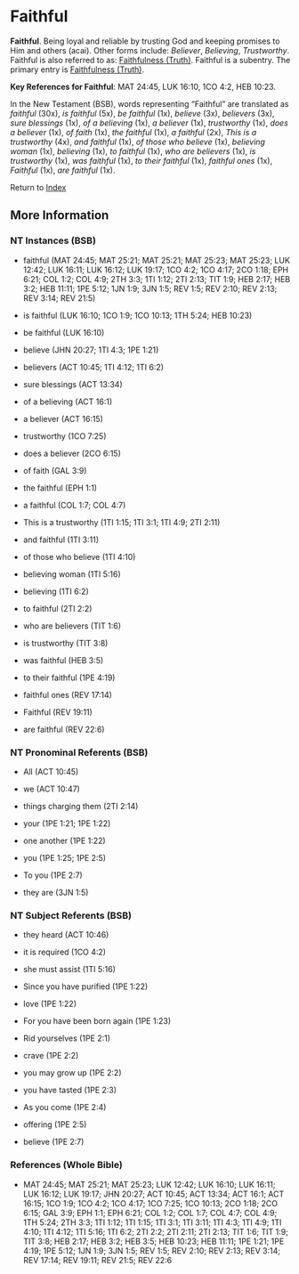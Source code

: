 # Faithful
**Faithful**. 
Being loyal and reliable by trusting God and keeping promises to Him and others (acai). 
Other forms include: 
*Believer*, *Believing*, *Trustworthy*. 
Faithful is also referred to as: 
[Faithfulness (Truth)](Faithfulness.md). 
Faithful is a subentry. The primary entry is 
[Faithfulness (Truth)](Faithfulness.md). 


**Key References for Faithful**: 
MAT 24:45, LUK 16:10, 1CO 4:2, HEB 10:23. 




In the New Testament (BSB), words representing “Faithful” are translated as 
*faithful* (30x), *is faithful* (5x), *be faithful* (1x), *believe* (3x), *believers* (3x), *sure blessings* (1x), *of a believing* (1x), *a believer* (1x), *trustworthy* (1x), *does a believer* (1x), *of faith* (1x), *the faithful* (1x), *a faithful* (2x), *This is a trustworthy* (4x), *and faithful* (1x), *of those who believe* (1x), *believing woman* (1x), *believing* (1x), *to faithful* (1x), *who are believers* (1x), *is trustworthy* (1x), *was faithful* (1x), *to their faithful* (1x), *faithful ones* (1x), *Faithful* (1x), *are faithful* (1x). 


Return to [Index](00-Index.md)

## More Information

### NT Instances (BSB)

* faithful (MAT 24:45; MAT 25:21; MAT 25:21; MAT 25:23; MAT 25:23; LUK 12:42; LUK 16:11; LUK 16:12; LUK 19:17; 1CO 4:2; 1CO 4:17; 2CO 1:18; EPH 6:21; COL 1:2; COL 4:9; 2TH 3:3; 1TI 1:12; 2TI 2:13; TIT 1:9; HEB 2:17; HEB 3:2; HEB 11:11; 1PE 5:12; 1JN 1:9; 3JN 1:5; REV 1:5; REV 2:10; REV 2:13; REV 3:14; REV 21:5)

* is faithful (LUK 16:10; 1CO 1:9; 1CO 10:13; 1TH 5:24; HEB 10:23)

* be faithful (LUK 16:10)

* believe (JHN 20:27; 1TI 4:3; 1PE 1:21)

* believers (ACT 10:45; 1TI 4:12; 1TI 6:2)

* sure blessings (ACT 13:34)

* of a believing (ACT 16:1)

* a believer (ACT 16:15)

* trustworthy (1CO 7:25)

* does a believer (2CO 6:15)

* of faith (GAL 3:9)

* the faithful (EPH 1:1)

* a faithful (COL 1:7; COL 4:7)

* This is a trustworthy (1TI 1:15; 1TI 3:1; 1TI 4:9; 2TI 2:11)

* and faithful (1TI 3:11)

* of those who believe (1TI 4:10)

* believing woman (1TI 5:16)

* believing (1TI 6:2)

* to faithful (2TI 2:2)

* who are believers (TIT 1:6)

* is trustworthy (TIT 3:8)

* was faithful (HEB 3:5)

* to their faithful (1PE 4:19)

* faithful ones (REV 17:14)

* Faithful (REV 19:11)

* are faithful (REV 22:6)



### NT Pronominal Referents (BSB)

* All (ACT 10:45)

* we (ACT 10:47)

* things charging them (2TI 2:14)

* your (1PE 1:21; 1PE 1:22)

* one another (1PE 1:22)

* you (1PE 1:25; 1PE 2:5)

* To you (1PE 2:7)

* they are (3JN 1:5)



### NT Subject Referents (BSB)

* they heard (ACT 10:46)

* it is required (1CO 4:2)

* she must assist (1TI 5:16)

* Since you have purified (1PE 1:22)

* love (1PE 1:22)

* For you have been born again (1PE 1:23)

* Rid yourselves (1PE 2:1)

* crave (1PE 2:2)

* you may grow up (1PE 2:2)

* you have tasted (1PE 2:3)

* As you come (1PE 2:4)

* offering (1PE 2:5)

* believe (1PE 2:7)



### References (Whole Bible)

* MAT 24:45; MAT 25:21; MAT 25:23; LUK 12:42; LUK 16:10; LUK 16:11; LUK 16:12; LUK 19:17; JHN 20:27; ACT 10:45; ACT 13:34; ACT 16:1; ACT 16:15; 1CO 1:9; 1CO 4:2; 1CO 4:17; 1CO 7:25; 1CO 10:13; 2CO 1:18; 2CO 6:15; GAL 3:9; EPH 1:1; EPH 6:21; COL 1:2; COL 1:7; COL 4:7; COL 4:9; 1TH 5:24; 2TH 3:3; 1TI 1:12; 1TI 1:15; 1TI 3:1; 1TI 3:11; 1TI 4:3; 1TI 4:9; 1TI 4:10; 1TI 4:12; 1TI 5:16; 1TI 6:2; 2TI 2:2; 2TI 2:11; 2TI 2:13; TIT 1:6; TIT 1:9; TIT 3:8; HEB 2:17; HEB 3:2; HEB 3:5; HEB 10:23; HEB 11:11; 1PE 1:21; 1PE 4:19; 1PE 5:12; 1JN 1:9; 3JN 1:5; REV 1:5; REV 2:10; REV 2:13; REV 3:14; REV 17:14; REV 19:11; REV 21:5; REV 22:6



